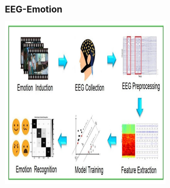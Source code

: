 # EEG-Emotion

<img src="https://github.com/OmerOzgur271/EEG-Emotion/blob/main/electronics-11-00651-g001.webp" width="512" height="512" >
